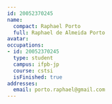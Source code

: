 ```yaml
---
id: 20052370245
name:
  compact: Raphael Porto
  full: Raphael de Almeida Porto
avatar:
occupations:
- id: 20052370245
  type: student
  campus: ifpb-jp
  course: cstsi
  isFinished: true
addresses:
  email: porto.raphael@gmail.com
---
```

